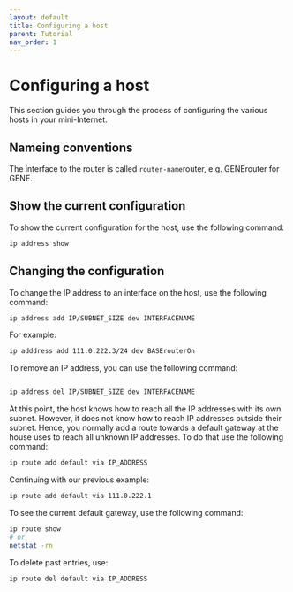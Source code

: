 ```yaml
---
layout: default
title: Configuring a host
parent: Tutorial
nav_order: 1
---
```


# Configuring a host

This section guides you through the process of configuring the various hosts in your mini-Internet.

## Nameing conventions

The interface to the router is called `router-name`router, e.g. GENErouter for GENE.

## Show the current configuration

To show the current configuration for the host, use the following command:

```bash
ip address show
```

## Changing the configuration

To change the IP address to an interface on the host, use the following command:

```bash
ip address add IP/SUBNET_SIZE dev INTERFACENAME
```

For example:

```bash
ip adddress add 111.0.222.3/24 dev BASErouterOn
```

To remove an IP address, you can use the following command:

```bash

ip address del IP/SUBNET_SIZE dev INTERFACENAME
```

At this point, the host knows how to reach all the IP addresses with its own subnet.
However, it does not know how to reach IP addresses outside their subnet.
Hence, you normally add a route towards a default gateway at the house uses
to reach all unknown IP addresses.
To do that use the following command:

```bash
ip route add default via IP_ADDRESS
```

Continuing with our previous example:

```bash
ip route add default via 111.0.222.1
```

To see the current default gateway, use the following command:

```bash
ip route show
# or
netstat -rn
```

To delete past entries, use:

```bash
ip route del default via IP_ADDRESS
```